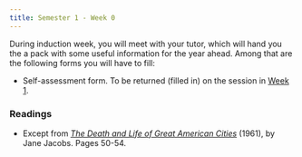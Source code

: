 ```yaml
---
title: Semester 1 - Week 0
---
```


During induction week, you will meet with your tutor, which will hand you the
a pack with some useful information for the year ahead. Among that are the
following forms you will have to fill:

* Self-assessment form. To be returned (filled in) on the session in [Week
  1](s1week01.html).

### Readings

* Except from [*The Death and Life of Great American Cities*](https://en.wikipedia.org/wiki/The_Death_and_Life_of_Great_American_Cities) (1961), by Jane
  Jacobs. Pages 50-54.


